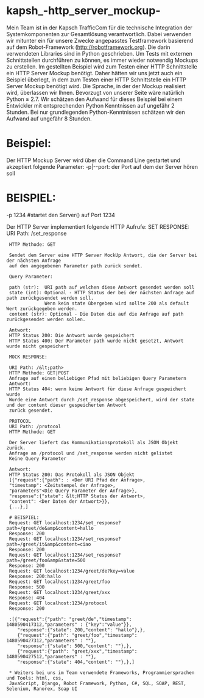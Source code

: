 # kapsh_-http_server_mockup-
Mein Team ist in der Kapsch TrafficCom für die technische Integration der Systemkomponenten zur Gesamtlösung verantwortlich.
Dabei verwenden wir mitunter ein für unsere Zwecke angepasstes Testframework basierend auf dem Robot-Framework 
(http://robotframework.org).
Die darin verwendeten Libraries sind in Python geschrieben.
Um Tests mit externen Schnittstellen durchführen zu können, es immer wieder notwendig Mockups zu erstellen.
Im gestellten Beispiel wird zum Testen einer HTTP Schnittstelle ein HTTP Server Mockup benötigt.
Daher hätten wir uns jetzt auch ein Beispiel überlegt, 
in dem zum Testen einer HTTP Schnittstelle ein HTTP Server Mockup benötigt wird.
Die Sprache, in der der Mockup realisiert wird, überlassen wir Ihnen.
Bevorzugt von unserer Seite wäre natürlich Python ≥ 2.7. 
Wir schätzen den Aufwand für dieses Beispiel
bei einem Entwickler mit entsprechenden Python Kenntnissen auf ungefähr 2 Stunden.
Bei nur grundlegenden Python-Kenntnissen schätzen wir den Aufwand auf ungefähr 8 Stunden.  

# Beispiel: 
Der HTTP Mockup Server wird über die Command Line gestartet und akzeptiert folgende Parameter:
  -p|--port: der Port auf dem der Server hören soll
  
 # BEISPIEL:
 <exe> -p 1234   #startet den Server(<exe>) auf Port 1234 
 
 Der HTTP Server implementiert folgende HTTP Aufrufe: 
     SET RESPONSE: URI Path: /set_response 
     
     HTTP Methode: GET
     
     Sendet dem Server eine HTTP Server MockUp Antwort, die der Server bei der nächsten Anfrage 
     auf den angegebenen Parameter path zurück sendet.                  
     
     Query Parameter:                                             
     
     path (str):  URI path auf welchen diese Antwort gesendet werden soll 
     state (int): Optional - HTTP Status der bei der nächsten Anfrage auf path zurückgesendet werden soll. 
                  Wenn kein state übergeben wird sollte 200 als default Wert zurückgegeben werden.
     content (str): Optional - Die Daten die auf die Anfrage auf path zurückgesendet werden sollen.   
     
     Antwort:                                              
     HTTP Status 200: Die Antwort wurde gespeichert                                              
     HTTP Status 400: Der Parameter path wurde nicht gesetzt, Antwort wurde nicht gespeichert   
     
     MOCK RESPONSE:          
     
     URI Path: /&lt;path>     
     HTTP Methode: GET|POST
     Anfrage auf einen beliebigen Pfad mit beliebigen Query Parametern
     Antwort:
     HTTP Status 404: wenn keine Antwort für diese Anfrage gespeichert wurde
     Wurde eine Antwort durch /set_response abgespeichert, wird der state und der content dieser gespeicherten Antwort
     zurück gesendet.
     
     PROTOCOL
     URI Path: /protocol
     HTTP Methode: GET 
     
     Der Server liefert das Kommunikationsprotokoll als JSON Objekt zurück.
     Anfrage an /protocol und /set_response werden nicht gelistet   
     Keine Query Parameter
     
     Antwort:
     HTTP Status 200: Das Protokoll als JSON Objekt
     [{"request":{"path": : <Der URI Pfad der Anfrage>,
     "timestamp": <Zeitstempel der Anfrage>, 
     "parameters"<Die Query Parameter der Anfrage>},
     "response":{"state": &lt;HTTP Status der Antwort>,
     "content": <Der Daten der Antwort>}},
     {...},]
     
     # BEISPIEL:
     Request: GET localhost:1234/set_response?path=/greet/de&amp&content=hallo
     Response: 200 
     Request: GET localhost:1234/set_response?path=/greet/it&amp&content=ciao
     Response: 200 
     Request: GET localhost:1234/set_response?path=/greet/foo&amp&state=500
     Response: 200
     Request: GET localhost:1234/greet/de?key=value
     Response: 200:hallo
     Request: GET localhost:1234/greet/foo 
     Response: 500 
     Request: GET localhost:1234/greet/xxx 
     Response: 404
     Request: GET localhost:1234/protocol
     Response: 200
     
     :[{"request":{"path": "greet/de","timestamp": 1480590417312,"parameters" : {"key":"value"}},
        "response":{"state": 200,"content": "hallo"},},
        {"request":{"path": "greet/foo","timestamp": 1480590427312,"parameters" : ""},
        "response":{"state": 500,"content": ""},},
        {"request":{"path": "greet/xxx","timestamp": 1480590427512,"parameters" : ""},
        "response":{"state": 404,"content": ""},},]
     
     * Weiters bei uns im Team verwendete Frameworks, Programmiersprachen und Tools: html, css,
     JavaScript, Django, Robot Framework, Python, C#, SQL, SOAP, REST, Selenium, Ranorex, Soap UI  
    
